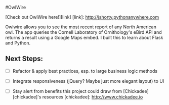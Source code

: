 #OwlWire

[Check out OwlWire here!][link]
[link]: http://jshorty.pythonanywhere.com

Owlwire allows you to see the most recent report of any North American owl.
The app queries the Cornell Laboratory of Ornithology's eBird API and
returns a result using a Google Maps embed. I built this to learn about Flask and Python.

## Next Steps:
- [ ] Refactor & apply best practices, esp. to large business logic methods
- [ ] Integrate responsiveness (jQuery? Maybe just more elegant layout) to UI
- [ ] Stay alert from benefits this project could draw from [Chickadee][chickadee]'s resources
[chickadee]: http://www.chickadee.io

